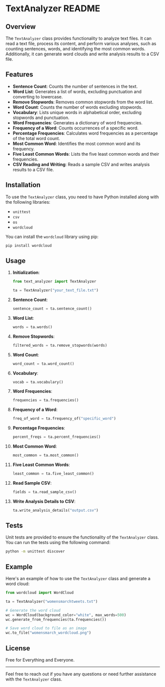# TextAnalyzer README

## Overview

The `TextAnalyzer` class provides functionality to analyze text files. It can read a text file, process its content, and perform various analyses, such as counting sentences, words, and identifying the most common words. Additionally, it can generate word clouds and write analysis results to a CSV file.

## Features

- **Sentence Count**: Counts the number of sentences in the text.
- **Word List**: Generates a list of words, excluding punctuation and converting to lowercase.
- **Remove Stopwords**: Removes common stopwords from the word list.
- **Word Count**: Counts the number of words excluding stopwords.
- **Vocabulary**: Lists unique words in alphabetical order, excluding stopwords and punctuation.
- **Word Frequencies**: Generates a dictionary of word frequencies.
- **Frequency of a Word**: Counts occurrences of a specific word.
- **Percentage Frequencies**: Calculates word frequencies as a percentage of the total word count.
- **Most Common Word**: Identifies the most common word and its frequency.
- **Five Least Common Words**: Lists the five least common words and their frequencies.
- **CSV Reading and Writing**: Reads a sample CSV and writes analysis results to a CSV file.

## Installation

To use the `TextAnalyzer` class, you need to have Python installed along with the following libraries:
- `unittest`
- `csv`
- `os`
- `wordcloud`

You can install the `wordcloud` library using pip:
```bash
pip install wordcloud
```

## Usage

1. **Initialization**:
    ```python
    from text_analyzer import TextAnalyzer
    
    ta = TextAnalyzer("your_text_file.txt")
    ```

2. **Sentence Count**:
    ```python
    sentence_count = ta.sentence_count()
    ```

3. **Word List**:
    ```python
    words = ta.words()
    ```

4. **Remove Stopwords**:
    ```python
    filtered_words = ta.remove_stopwords(words)
    ```

5. **Word Count**:
    ```python
    word_count = ta.word_count()
    ```

6. **Vocabulary**:
    ```python
    vocab = ta.vocabulary()
    ```

7. **Word Frequencies**:
    ```python
    frequencies = ta.frequencies()
    ```

8. **Frequency of a Word**:
    ```python
    freq_of_word = ta.frequency_of("specific_word")
    ```

9. **Percentage Frequencies**:
    ```python
    percent_freqs = ta.percent_frequencies()
    ```

10. **Most Common Word**:
    ```python
    most_common = ta.most_common()
    ```

11. **Five Least Common Words**:
    ```python
    least_common = ta.five_least_common()
    ```

12. **Read Sample CSV**:
    ```python
    fields = ta.read_sample_csv()
    ```

13. **Write Analysis Details to CSV**:
    ```python
    ta.write_analysis_details("output.csv")
    ```

## Tests

Unit tests are provided to ensure the functionality of the `TextAnalyzer` class. You can run the tests using the following command:
```bash
python -m unittest discover
```

## Example

Here's an example of how to use the `TextAnalyzer` class and generate a word cloud:

```python
from wordcloud import WordCloud

ta = TextAnalyzer("womensmarchtweets.txt")

# Generate the word cloud
wc = WordCloud(background_color="white", max_words=500)
wc.generate_from_frequencies(ta.frequencies())

# Save word cloud to file as an image
wc.to_file("womensmarch_wordcloud.png")
```

## License

Free for Everything and Everyone.

---

Feel free to reach out if you have any questions or need further assistance with the `TextAnalyzer` class.
